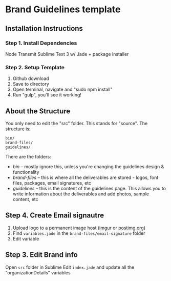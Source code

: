 # Brand Guidelines template

## Installation Instructions

### Step 1. Install Dependencies
Node 
Transmit 
Sublime Text 3 w/ Jade + package installer

### Step 2. Setup Template
1. Github download
2. Save to directory 
3. Open terminal, navigate and "sudo npm install"
4. Run "gulp", you'll see it working!

## About the Structure
You only need to edit the "src" folder. This stands for "source".  The structure is:
```
bin/
brand-files/
guidelines/
```
There are the folders: 
- *bin* – mostly ignore this, unless you're changing the guidelines design & functionality
- *brand-files* – this is where all the deliverables are stored - logos, font files, packages, email signatures, etc
- *guidelines* – this is the content of the guidelines page.  This allows you to write information about the deliverables and add photos, sample content, etc

## Step 4. Create Email signautre
1. Upload logo to a permanent image host ([imgur](imgur.com) or [postimg.org](postimg.org))
2. Find `variables.jade` in the `brand-files/email-signature` folder
3. Edit variable

## Step 3. Edit Brand info
Open `src` folder in Sublime
Edit `index.jade` and update all the "organizationDetails" variables





 

